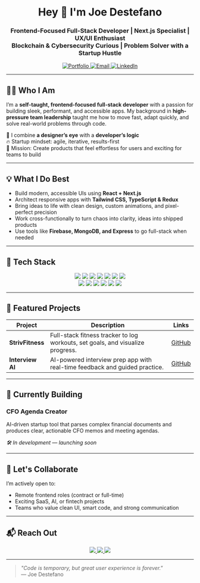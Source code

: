 <!-- 🚀 Joe Destefano - GitHub Profile README -->
<!-- Modern | UX-Driven | Frontend-Focused | Startup Minded -->

<h1 align="center">Hey 👋 I'm Joe Destefano</h1>
<h3 align="center">
  Frontend-Focused Full-Stack Developer | Next.js Specialist | UX/UI Enthusiast<br />
  Blockchain & Cybersecurity Curious | Problem Solver with a Startup Hustle
</h3>

<p align="center">
  <a href="https://destefanojoewebdev.com" target="_blank" aria-label="Portfolio">
    <img alt="Portfolio" src="https://img.shields.io/badge/Portfolio-%23007ACC.svg?style=for-the-badge&logo=visual-studio-code&logoColor=white" />
  </a>
  <a href="mailto:joedestefano.webdev@gmail.com" aria-label="Email">
    <img alt="Email" src="https://img.shields.io/badge/Email-D14836?style=for-the-badge&logo=gmail&logoColor=white" />
  </a>
  <a href="https://linkedin.com/in/joeadestefano" target="_blank" aria-label="LinkedIn">
    <img alt="LinkedIn" src="https://img.shields.io/badge/LinkedIn-0A66C2?style=for-the-badge&logo=linkedin&logoColor=white" />
  </a>
</p>

---

## 👨‍💻 Who I Am

I’m a **self-taught, frontend-focused full-stack developer** with a passion for building sleek, performant, and accessible apps. My background in **high-pressure team leadership** taught me how to move fast, adapt quickly, and solve real-world problems through code.

🧠 I combine **a designer’s eye** with a **developer’s logic**  
🔥 Startup mindset: agile, iterative, results-first  
🎯 Mission: Create products that feel effortless for users and exciting for teams to build  

---

## 💡 What I Do Best

- Build modern, accessible UIs using **React + Next.js**
- Architect responsive apps with **Tailwind CSS, TypeScript & Redux**
- Bring ideas to life with clean design, custom animations, and pixel-perfect precision
- Work cross-functionally to turn chaos into clarity, ideas into shipped products
- Use tools like **Firebase, MongoDB, and Express** to go full-stack when needed

---

## 🧰 Tech Stack

<p align="center">
  <img src="https://img.shields.io/badge/Next.js-black?style=for-the-badge&logo=next.js&logoColor=white" />
  <img src="https://img.shields.io/badge/React-20232A?style=for-the-badge&logo=react&logoColor=61DAFB" />
  <img src="https://img.shields.io/badge/Angular-DD0031?style=for-the-badge&logo=angular&logoColor=white" />
  <img src="https://img.shields.io/badge/Tailwind-38B2AC?style=for-the-badge&logo=tailwindcss&logoColor=white" />
  <img src="https://img.shields.io/badge/TypeScript-3178C6?style=for-the-badge&logo=typescript&logoColor=white" />
  <img src="https://img.shields.io/badge/Redux-764ABC?style=for-the-badge&logo=redux&logoColor=white" />
  <img src="https://img.shields.io/badge/Jest-C21325?style=for-the-badge&logo=jest&logoColor=white" />
  <br/>
  <img src="https://img.shields.io/badge/Node.js-339933?style=for-the-badge&logo=node.js&logoColor=white" />
  <img src="https://img.shields.io/badge/Express-black?style=for-the-badge&logo=express&logoColor=white" />
  <img src="https://img.shields.io/badge/MongoDB-47A248?style=for-the-badge&logo=mongodb&logoColor=white" />
  <img src="https://img.shields.io/badge/Firebase-FFCA28?style=for-the-badge&logo=firebase&logoColor=black" />
  <img src="https://img.shields.io/badge/Git-F05032?style=for-the-badge&logo=git&logoColor=white" />
  <img src="https://img.shields.io/badge/Postman-FF6C37?style=for-the-badge&logo=postman&logoColor=white" />
</p>

---

## 🚀 Featured Projects

| Project           | Description                                                                 | Links                                       |
| ---------------- | --------------------------------------------------------------------------- | ------------------------------------------ |
| **StrivFitness** | Full-stack fitness tracker to log workouts, set goals, and visualize progress. | [GitHub](https://github.com/JDestefano11/StrivFitness) |
| **Interview AI** | AI-powered interview prep app with real-time feedback and guided practice.  | [GitHub](https://github.com/JDestefano11/interview-platform) |

---

## 🔭 Currently Building

### **CFO Agenda Creator**  
AI-driven startup tool that parses complex financial documents and produces clear, actionable CFO memos and meeting agendas.

*🛠 In development — launching soon*

---

## 🤝 Let's Collaborate

I’m actively open to:

- Remote frontend roles (contract or full-time)
- Exciting SaaS, AI, or fintech projects
- Teams who value clean UI, smart code, and strong communication

---

## 📬 Reach Out

<p align="center">
  <a href="https://linkedin.com/in/joeadestefano" target="_blank">
    <img src="https://img.shields.io/badge/Connect_on_LinkedIn-0A66C2?style=for-the-badge&logo=linkedin&logoColor=white" />
  </a>
  <a href="mailto:joedestefano.webdev@gmail.com">
    <img src="https://img.shields.io/badge/Send_an_Email-D14836?style=for-the-badge&logo=gmail&logoColor=white" />
  </a>
  <a href="https://destefanojoewebdev.com" target="_blank">
    <img src="https://img.shields.io/badge/View_Portfolio-%23007ACC.svg?style=for-the-badge&logo=visual-studio-code&logoColor=white" />
  </a>
</p>

---

> _"Code is temporary, but great user experience is forever."_  
> — Joe Destefano


